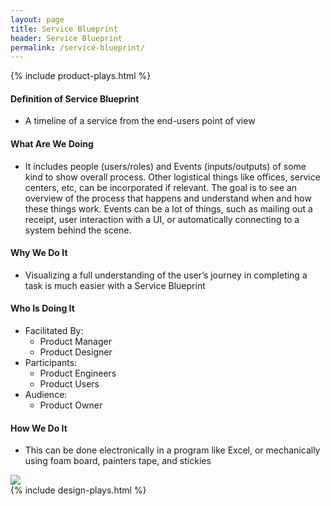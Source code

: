 ```yaml
---
layout: page
title: Service Blueprint
header: Service Blueprint
permalink: /service-blueprint/
---
```

<div class="row">
    <div class="col-md-3">
        {% include product-plays.html %}
    </div>
    <div class="col-md-6">
    <h4 class="Definition" id="Definition">
            Definition of Service Blueprint
        </h4>
        <ul>
            <li>
                A timeline of a service from the end-users point of view
            </li>
        </ul>
        <h4 class="What" id="What">
            What Are We Doing
        </h4>
            <ul>
                <li>It includes people (users/roles) and Events (inputs/outputs) of some kind to show overall process. Other logistical things like offices, service centers, etc, can be incorporated if relevant. The goal is to see an overview of the process that happens and understand when and how these things work. Events can be a lot of things, such as mailing out a receipt, user interaction with a UI, or automatically connecting to a system behind the scene.</li>
            </ul>
        <h4 class="Why" id="Why">
            Why We Do It
        </h4>
            <ul>
                <li>Visualizing a full understanding of the user’s journey in completing a task is much easier with a Service Blueprint</li>
            </ul>
        <h4 class="Who" id="Who">
            Who Is Doing It
        </h4>
        <ul>
            <li>Facilitated By:
                <ul>
                    <li>Product Manager</li>
                    <li>Product Designer</li>
                </ul>
            </li>
            <li>Participants:
                <ul>
                    <li>Product Engineers</li>
                    <li>Product Users</li>
                </ul>
            </li>
            <li>Audience:
                <ul>
                    <li>Product Owner</li>
                </ul>
            </li>
        </ul>
<h4 class="How" id="How">
    How We Do It
</h4>
<ul>
    <li>This can be done electronically in a program like Excel, or mechanically using foam board, painters tape, and stickies</li>
</ul>
<img src="../images/serviceblueprint.png"/>
    </div>
    <div class="col-md-3">
        {% include design-plays.html %}
    </div>
</div>
